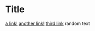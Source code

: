# Title

[a link!](https://something.com)
[another link!](some-page.html)
[third link](www.google.com) random text